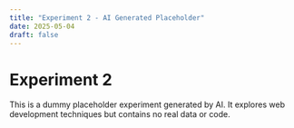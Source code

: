 ```yaml
---
title: "Experiment 2 - AI Generated Placeholder"
date: 2025-05-04
draft: false
---
```


# Experiment 2

This is a dummy placeholder experiment generated by AI. It explores web development techniques but contains no real data or code.
